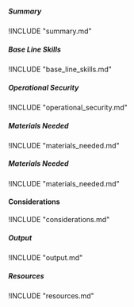 
##### Summary

!INCLUDE "summary.md"

##### Base Line Skills

!INCLUDE "base_line_skills.md"

##### Operational Security

!INCLUDE "operational_security.md"

##### Materials Needed

!INCLUDE "materials_needed.md"

##### Materials Needed 
!INCLUDE "materials_needed.md" 

#### Considerations

!INCLUDE "considerations.md"

##### Output

!INCLUDE "output.md"

##### Resources

!INCLUDE "resources.md"

